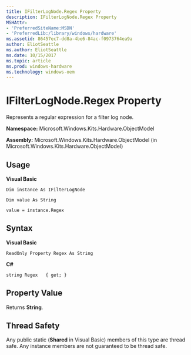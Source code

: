 ```yaml
---
title: IFilterLogNode.Regex Property
description: IFilterLogNode.Regex Property
MSHAttr:
- 'PreferredSiteName:MSDN'
- 'PreferredLib:/library/windows/hardware'
ms.assetid: 86457ec7-dd8a-4be6-84ac-f0973764ea9a
author: EliotSeattle
ms.author: EliotSeattle
ms.date: 10/15/2017
ms.topic: article
ms.prod: windows-hardware
ms.technology: windows-oem
---
```


# IFilterLogNode.Regex Property


Represents a regular expression for a filter log node.

**Namespace:** Microsoft.Windows.Kits.Hardware.ObjectModel

**Assembly:** Microsoft.Windows.Kits.Hardware.ObjectModel (in Microsoft.Windows.Kits.Hardware.ObjectModel)

## <span id="Usage"></span><span id="usage"></span><span id="USAGE"></span>Usage


**Visual Basic**

`Dim instance As IFilterLogNode`

`Dim value As String`

`value = instance.Regex`

## <span id="Syntax"></span><span id="syntax"></span><span id="SYNTAX"></span>Syntax


**Visual Basic**

`ReadOnly Property Regex As String`

**C#**

`string Regex   { get; }`

## <span id="Property_Value"></span><span id="property_value"></span><span id="PROPERTY_VALUE"></span>Property Value


Returns **String**.

## <span id="Thread_Safety"></span><span id="thread_safety"></span><span id="THREAD_SAFETY"></span>Thread Safety


Any public static (**Shared** in Visual Basic) members of this type are thread safe. Any instance members are not guaranteed to be thread safe.

 

 






